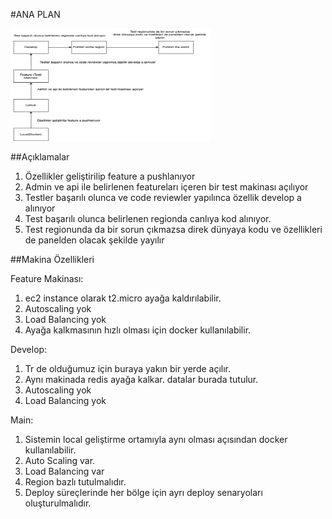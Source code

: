 #ANA PLAN

<img src="images/ana_plan.png" alt="alt text" width="320" height="180">

##Açıklamalar
1. Özellikler geliştirilip feature a pushlanıyor
2. Admin ve api ile belirlenen featureları içeren bir test makinası açılıyor
3. Testler başarılı olunca ve code reviewler yapılınca özellik develop a alınıyor
4. Test başarılı olunca belirlenen regionda canlıya kod alınıyor.
5. Test regionunda da bir sorun çıkmazsa direk dünyaya kodu ve özellikleri de panelden olacak şekilde yayılır


##Makina Özellikleri

Feature Makinası: 
1. ec2 instance olarak t2.micro ayağa kaldırılabilir.
2. Autoscaling yok
3. Load Balancing yok
4. Ayağa kalkmasının hızlı olması için docker kullanılabilir.

Develop:
1. Tr de olduğumuz için buraya yakın bir yerde açılır.
2. Aynı makinada redis ayağa kalkar. datalar burada tutulur.
3. Autoscaling yok
4. Load Balancing yok

Main: 
1. Sistemin local geliştirme ortamıyla aynı olması açısından docker kullanılabilir.
2. Auto Scaling var.
3. Load Balancing var
4. Region bazlı tutulmalıdır.
5. Deploy süreçlerinde her bölge için ayrı deploy senaryoları oluşturulmalıdır.


